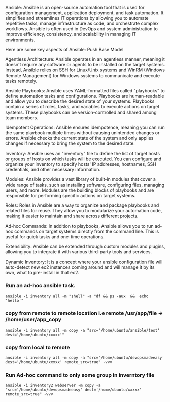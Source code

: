 

Ansible: Ansible is an open-source automation tool that is used for configuration management, application deployment, and task automation. It simplifies and streamlines IT operations by allowing you to automate repetitive tasks, manage infrastructure as code, and orchestrate complex workflows. Ansible is often used in DevOps and system administration to improve efficiency, consistency, and scalability in managing IT environments.


Here are some key aspects of Ansible: Push Base Model

Agentless Architecture: Ansible operates in an agentless manner, meaning it doesn't require any software or agents to be installed on the target systems. Instead, Ansible relies on SSH for Linux/Unix systems and WinRM (Windows Remote Management) for Windows systems to communicate and execute tasks remotely.

Ansible Playbooks: Ansible uses YAML-formatted files called "playbooks" to define automation tasks and configurations. Playbooks are human-readable and allow you to describe the desired state of your systems. Playbooks contain a series of roles, tasks, and variables to execute actions on target systems. These playbooks can be version-controlled and shared among team members.

Idempotent Operations: Ansible ensures idempotence, meaning you can run the same playbook multiple times without causing unintended changes or errors. Ansible checks the current state of the system and only applies changes if necessary to bring the system to the desired state.

Inventory: Ansible uses an "inventory" file to define the list of target hosts or groups of hosts on which tasks will be executed. You can configure and organize your inventory to specify hosts' IP addresses, hostnames, SSH credentials, and other necessary information.

Modules: Ansible provides a vast library of built-in modules that cover a wide range of tasks, such as installing software, configuring files, managing users, and more. Modules are the building blocks of playbooks and are responsible for performing specific actions on target systems.

Roles: Roles in Ansible are a way to organize and package playbooks and related files for reuse. They allow you to modularize your automation code, making it easier to maintain and share across different projects.

Ad-hoc Commands: In addition to playbooks, Ansible allows you to run ad-hoc commands on target systems directly from the command line. This is useful for quick tasks and one-time operations.

Extensibility: Ansible can be extended through custom modules and plugins, allowing you to integrate it with various third-party tools and services.

Dynamic Inventory: It is a concept where your ansible configuration file will auto-detect new ec2 instances coming around and will manage it by its own, what to pre-install in that ec2.

### Run an ad-hoc ansible task.
```
ansible -i inventory all -m "shell" -a "df && ps -aux  &&  echo 'hello'"
```

### copy from  remote to remote location i.e remote /usr/app/file -> /home/user/app_copy
```
ansible -i inventory all -m copy -a "src='/home/ubuntu/ansible/test' dest='/home/ubuntu/xxxxx'" 
```

### copy from local to remote
```
ansible -i inventory all -m copy -a "src='/home/ubuntu/devopsmadeeasy' dest='/home/ubuntu/xxxxx' remote_src=true" -vvv  
```

### Run Ad-hoc command to only some group in inverntory file
```
ansible -i inventory2 webserver -m copy -a "src='/home/ubuntu/devopsmadeeasy' dest='/home/ubuntu/xxxxx' remote_src=true" -vvv  
```